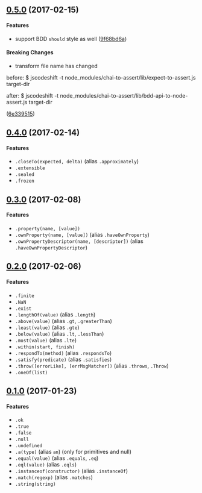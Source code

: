 ## [0.5.0](https://github.com/twada/chai-to-assert/releases/tag/v0.5.0) (2017-02-15)

#### Features

* support BDD `should` style as well ([9f68bd6a](https://github.com/twada/chai-to-assert/commit/9f68bd6ae4aa94118236497722efbaf6f7abbc8d))


#### Breaking Changes

* transform file name has changed

before:
$ jscodeshift -t node_modules/chai-to-assert/lib/expect-to-assert.js target-dir

after:
$ jscodeshift -t node_modules/chai-to-assert/lib/bdd-api-to-node-assert.js target-dir

 ([6e339515](https://github.com/twada/chai-to-assert/commit/6e339515877c45f9e216e8a8288ed97c1e1ccd75))


## [0.4.0](https://github.com/twada/chai-to-assert/releases/tag/v0.4.0) (2017-02-14)

#### Features

* `.closeTo(expected, delta)` (alias `.approximately`)
* `.extensible`
* `.sealed`
* `.frozen`


## [0.3.0](https://github.com/twada/chai-to-assert/releases/tag/v0.3.0) (2017-02-08)

#### Features

* `.property(name, [value])`
* `.ownProperty(name, [value])` (alias `.haveOwnProperty`)
* `.ownPropertyDescriptor(name, [descriptor])` (alias `.haveOwnPropertyDescriptor`)


## [0.2.0](https://github.com/twada/chai-to-assert/releases/tag/v0.2.0) (2017-02-06)

#### Features

* `.finite`
* `.NaN`
* `.exist`
* `.lengthOf(value)` (alias `.length`)
* `.above(value)` (alias `.gt`, `.greaterThan`)
* `.least(value)` (alias `.gte`)
* `.below(value)` (alias `.lt`, `.lessThan`)
* `.most(value)` (alias `.lte`)
* `.within(start, finish)`
* `.respondTo(method)` (alias `.respondsTo`)
* `.satisfy(predicate)` (alias `.satisfies`)
* `.throw([errorLike], [errMsgMatcher])` (alias `.throws`, `.Throw`)
* `.oneOf(list)`


## [0.1.0](https://github.com/twada/chai-to-assert/releases/tag/v0.1.0) (2017-01-23)

#### Features

  * `.ok`
  * `.true`
  * `.false`
  * `.null`
  * `.undefined`
  * `.a(type)` (alias `an`) (only for primitives and null)
  * `.equal(value)` (alias `.equals`, `.eq`)
  * `.eql(value)` (alias `.eqls`)
  * `.instanceof(constructor)` (alias `.instanceOf`)
  * `.match(regexp)` (alias `.matches`)
  * `.string(string)`
